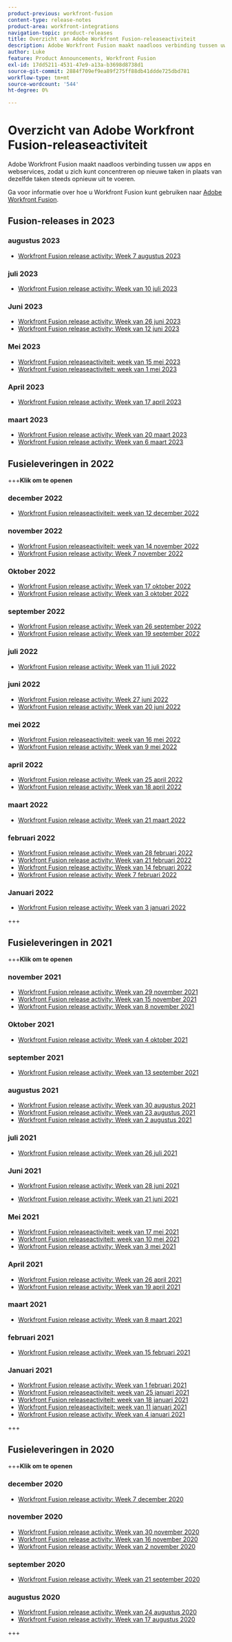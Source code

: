 ```yaml
---
product-previous: workfront-fusion
content-type: release-notes
product-area: workfront-integrations
navigation-topic: product-releases
title: Overzicht van Adobe Workfront Fusion-releaseactiviteit
description: Adobe Workfront Fusion maakt naadloos verbinding tussen uw apps en webservices, zodat u zich kunt concentreren op nieuwe taken in plaats van dezelfde taken steeds opnieuw uit te voeren.
author: Luke
feature: Product Announcements, Workfront Fusion
exl-id: 17dd5211-4531-47e9-a13a-b3698d8738d1
source-git-commit: 2884f709ef9ea89f275ff88db41ddde725dbd781
workflow-type: tm+mt
source-wordcount: '544'
ht-degree: 0%

---
```


# Overzicht van Adobe Workfront Fusion-releaseactiviteit

Adobe Workfront Fusion maakt naadloos verbinding tussen uw apps en webservices, zodat u zich kunt concentreren op nieuwe taken in plaats van dezelfde taken steeds opnieuw uit te voeren.

Ga voor informatie over hoe u Workfront Fusion kunt gebruiken naar [Adobe Workfront Fusion](../../../workfront-fusion/workfront-fusion-2.md).

## Fusion-releases in 2023

### augustus 2023

* [Workfront Fusion release activity: Week 7 augustus 2023](/help/quicksilver/product-announcements/product-releases/fusion-release-activity/fusion-2023-8-7.md)

### juli 2023

* [Workfront Fusion release activity: Week van 10 juli 2023](../../../product-announcements/product-releases/fusion-release-activity/fusion-2023-7-10.md)


### Juni 2023

* [Workfront Fusion release activity: Week van 26 juni 2023](../../../product-announcements/product-releases/fusion-release-activity/fusion-2023-6-29.md)
* [Workfront Fusion release activity: Week van 12 juni 2023](../../../product-announcements/product-releases/fusion-release-activity/fusion-2023-6-12.md)

### Mei 2023

* [Workfront Fusion releaseactiviteit: week van 15 mei 2023](../../../product-announcements/product-releases/fusion-release-activity/fusion-2023-5-15.md)
* [Workfront Fusion releaseactiviteit: week van 1 mei 2023](../../../product-announcements/product-releases/fusion-release-activity/fusion-2023-5-2.md)

### April 2023

* [Workfront Fusion release activity: Week van 17 april 2023](../../../product-announcements/product-releases/fusion-release-activity/fusion-2023-4-20.md)

### maart 2023

* [Workfront Fusion release activity: Week van 20 maart 2023](../../../product-announcements/product-releases/fusion-release-activity/fusion-2023-3-21.md)
* [Workfront Fusion release activity: Week van 6 maart 2023](../../../product-announcements/product-releases/fusion-release-activity/fusion-2023-3-6.md)

## Fusieleveringen in 2022

+++**Klik om te openen**

### december 2022

* [Workfront Fusion releaseactiviteit: week van 12 december 2022](../../../product-announcements/product-releases/fusion-release-activity/fusion-dec-12-22.md)

### november 2022

* [Workfront Fusion releaseactiviteit: week van 14 november 2022](../../../product-announcements/product-releases/fusion-release-activity/fusion-nov-14-22.md)
* [Workfront Fusion release activity: Week 7 november 2022](../../../product-announcements/product-releases/fusion-release-activity/fusion-nov-9-22.md)

### Oktober 2022

* [Workfront Fusion release activity: Week van 17 oktober 2022](../../../product-announcements/product-releases/fusion-release-activity/fusion-oct-17-22.md)
* [Workfront Fusion release activity: Week van 3 oktober 2022](../../../product-announcements/product-releases/fusion-release-activity/fusion-oct-3-22.md)

### september 2022

* [Workfront Fusion release activity: Week van 26 september 2022](../../../product-announcements/product-releases/fusion-release-activity/fusion-sept-26-22.md)
* [Workfront Fusion release activity: Week van 19 september 2022](../../../product-announcements/product-releases/fusion-release-activity/fusion-sept-19-22.md)

### juli 2022

* [Workfront Fusion release activity: Week van 11 juli 2022](../../../product-announcements/product-releases/fusion-release-activity/fusion-july-11-22.md)


### juni 2022

* [Workfront Fusion release activity: Week 27 juni 2022](../../../product-announcements/product-releases/fusion-release-activity/fusion-jun-27-22.md)
* [Workfront Fusion release activity: Week van 20 juni 2022](../../../product-announcements/product-releases/fusion-release-activity/fusion-jun-20-22.md)


### mei 2022

* [Workfront Fusion releaseactiviteit: week van 16 mei 2022](../../../product-announcements/product-releases/fusion-release-activity/fusion-may-16-22.md)
* [Workfront Fusion release activity: Week van 9 mei 2022](../../../product-announcements/product-releases/fusion-release-activity/fusion-may-9-22.md)


### april 2022

* [Workfront Fusion release activity: Week van 25 april 2022](../../../product-announcements/product-releases/fusion-release-activity/fusion-apr-25-22.md)
* [Workfront Fusion release activity: Week van 18 april 2022](../../../product-announcements/product-releases/fusion-release-activity/fusion-apr-18-22.md)

### maart 2022

* [Workfront Fusion release activity: Week van 21 maart 2022](../../../product-announcements/product-releases/fusion-release-activity/fusion-mar-21-22.md)

### februari 2022

* [Workfront Fusion release activity: Week van 28 februari 2022](../../../product-announcements/product-releases/fusion-release-activity/fusion-feb-28-22.md)
* [Workfront Fusion release activity: Week van 21 februari 2022](../../../product-announcements/product-releases/fusion-release-activity/fusion-feb-21-22.md)
* [Workfront Fusion release activity: Week van 14 februari 2022](../../../product-announcements/product-releases/fusion-release-activity/fusion-feb-14-22.md)
* [Workfront Fusion release activity: Week 7 februari 2022](../../../product-announcements/product-releases/fusion-release-activity/fusion-feb-7-21.md)

### Januari 2022

* [Workfront Fusion release activity: Week van 3 januari 2022](../../../product-announcements/product-releases/fusion-release-activity/fusion-jan-3-22.md)

+++

## Fusieleveringen in 2021

+++**Klik om te openen**

### november 2021

* [Workfront Fusion release activity: Week van 29 november 2021](../../../product-announcements/product-releases/fusion-release-activity/fusion-nov-29-21.md)
* [Workfront Fusion release activity: Week van 15 november 2021](../../../product-announcements/product-releases/fusion-release-activity/fusion-nov-15-21.md)
* [Workfront Fusion release activity: Week van 8 november 2021](../../../product-announcements/product-releases/fusion-release-activity/fusion-nov-8-21.md)

### Oktober 2021

* [Workfront Fusion release activity: Week van 4 oktober 2021](../../../product-announcements/product-releases/fusion-release-activity/fusion-oct-4-21.md)

### september 2021

* [Workfront Fusion release activity: Week van 13 september 2021](../../../product-announcements/product-releases/fusion-release-activity/fusion-sept-13-21.md)

### augustus 2021

* [Workfront Fusion release activity: Week van 30 augustus 2021](../../../product-announcements/product-releases/fusion-release-activity/fusion-aug-30-21.md)
* [Workfront Fusion release activity: Week van 23 augustus 2021](../../../product-announcements/product-releases/fusion-release-activity/fusion-aug-23-21.md)
* [Workfront Fusion release activity: Week van 2 augustus 2021](../../../product-announcements/product-releases/fusion-release-activity/fusion-aug-2.md)

### juli 2021

* [Workfront Fusion release activity: Week van 26 juli 2021](../../../product-announcements/product-releases/fusion-release-activity/fusion-jul-26.md)

### Juni 2021

* [Workfront Fusion release activity: Week van 28 juni 2021](../../../product-announcements/product-releases/fusion-release-activity/fusion-jun-28.md)

* [Workfront Fusion release activity: Week van 21 juni 2021](../../../product-announcements/product-releases/fusion-release-activity/fusion-jun-21.md)

### Mei 2021

* [Workfront Fusion releaseactiviteit: week van 17 mei 2021](../../../product-announcements/product-releases/fusion-release-activity/fusion-may-17.md)
* [Workfront Fusion releaseactiviteit: week van 10 mei 2021](../../../product-announcements/product-releases/fusion-release-activity/fusion-may-10.md)
* [Workfront Fusion release activity: Week van 3 mei 2021](../../../product-announcements/product-releases/fusion-release-activity/fusion-may-3.md)

### April 2021

* [Workfront Fusion release activity: Week van 26 april 2021](../../../product-announcements/product-releases/fusion-release-activity/fusion-apr-26.md)
* [Workfront Fusion release activity: Week van 19 april 2021](../../../product-announcements/product-releases/fusion-release-activity/fusion-apr-19.md)
  <!--* [Workfront Fusion release activity: Week of April 12, 2021](../../../product-announcements/product-releases/fusion-release-activity/fusion-apr-12.md)-->

### maart 2021

* [Workfront Fusion release activity: Week van 8 maart 2021](../../../product-announcements/product-releases/fusion-release-activity/fusion-mar-8.md)

### februari 2021

* [Workfront Fusion release activity: Week van 15 februari 2021](../../../product-announcements/product-releases/fusion-release-activity/fusion-feb-15.md)

### Januari 2021

* [Workfront Fusion release activity: Week van 1 februari 2021](../../../product-announcements/product-releases/fusion-release-activity/fusion-feb-1.md)
* [Workfront Fusion releaseactiviteit: week van 25 januari 2021](../../../product-announcements/product-releases/fusion-release-activity/fusion-jan-25.md)
* [Workfront Fusion releaseactiviteit: week van 18 januari 2021](../../../product-announcements/product-releases/fusion-release-activity/fusion-jan-18.md)
* [Workfront Fusion releaseactiviteit: week van 11 januari 2021](../../../product-announcements/product-releases/fusion-release-activity/fusion-jan-11.md)
* [Workfront Fusion release activity: Week van 4 januari 2021](../../../product-announcements/product-releases/fusion-release-activity/fusion-jan-4.md)

+++

## Fusieleveringen in 2020

+++**Klik om te openen**

### december 2020

* [Workfront Fusion release activity: Week 7 december 2020](../../../product-announcements/product-releases/fusion-release-activity/fusion-release-archive/fusion-release-archive-2020/fusion-dec-7.md)

### november 2020

* [Workfront Fusion release activity: Week van 30 november 2020](../../../product-announcements/product-releases/fusion-release-activity/fusion-release-archive/fusion-release-archive-2020/fusion-nov-30.md)
* [Workfront Fusion release activity: Week van 16 november 2020](../../../product-announcements/product-releases/fusion-release-activity/fusion-release-archive/fusion-release-archive-2020/fusion-nov-16.md)
* [Workfront Fusion release activity: Week van 2 november 2020](../../../product-announcements/product-releases/fusion-release-activity/fusion-release-archive/fusion-release-archive-2020/fusion-nov-2.md)

### september 2020

* [Workfront Fusion release activity: Week van 21 september 2020](../../../product-announcements/product-releases/fusion-release-activity/fusion-release-archive/fusion-release-archive-2020/fusion-sept-21.md)

### augustus 2020

* [Workfront Fusion release activity: Week van 24 augustus 2020](../../../product-announcements/product-releases/fusion-release-activity/fusion-release-archive/fusion-release-archive-2020/fusion-aug-24.md)
* [Workfront Fusion release activity: Week van 17 augustus 2020](../../../product-announcements/product-releases/fusion-release-activity/fusion-release-archive/fusion-release-archive-2020/fusion-aug-17.md)

+++
